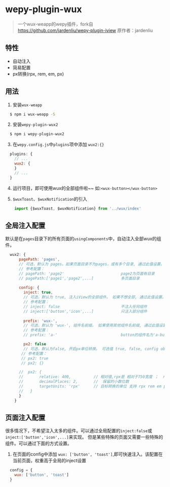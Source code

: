 # wepy-plugin-wux
> 一个wux-weapp的wepy插件，fork自 https://github.com/jardenliu/wepy-plugin-iview 原作者：jardenliu

## 特性
* 自动注入
* 简易配置
* px转换(rpx, rem, em, px)

## 用法
1. 安装`wux-weapp`
```bash
  $ npm i wux-weapp -S
```
2. 安装`wepy-plugin-wux2`
```bash
  $ npm i wepy-plugin-wux2
```
3. 在`wepy.config.js`中`plugins`项中添加 `wux2:{}`
```javascript
  plugins: {
    // ...
    wux2: {
    }
    // ...
  }
```
4. 运行项目，即可使用wux的全部组件啦~~   如:`<wux-button></wux-button>`

5. `$wuxToast`、`$wuxNotification`的引入
```javascript
    import {$wuxToast, $wuxNotification} from '../wux/index'
```

## 全局注入配置

默认是在`pages`目录下的所有页面的`usingComponents`中，自动注入全部wux的组件。
```javascript
  wux2: {
      pagePath: 'pages',
      // 可选，默认为 pages。如果页面目录不为pages，或有多个目录, 通过此值设置。
      // 参考配置：
      // pagePath: 'page2'                         page2为页面有目录
      // pagePath:['page1','page2',...]            多页面目录
         
      config: {
        inject: true,
        // 可选，默认为 true, 注入iView的全部组件。 如果不想全部, 通过此值设置。
        // 参考配置：
        // inject: false                           不注入任何组件 
        // inject:['button','icon',...]            只注入部分组件
                
        prefix: 'wux-',
        // 可选，默认为 'wux-', 组件名前缀。 如果使用其他组件名前缀, 通过此值设置。
        // 参考配置：
        // prefix: 'a-'                            button的组件名为'a-button'

        px2: false  
        // 可选，默认为false, 开启px单位转换。 可选值 true, false, config object {...}
       // 参考配置：
       // px2: true
       // px2: {}

      //  px2: {
      //       relative: 400,          // 相对值,rpx是 相对于750宽度 ；  rem，em 是相对的 font-size
      //       decimalPlaces: 2,       //  保留的小数位数
      //       targetUnits: 'rpx'      // 目标转换的单位 支持 rpx rem em px
      //   }
      }
    }
```

## 页面注入配置

很多情况下，不希望注入太多的组件。可以通过全局配置的`inject:false`或`inject:['button','icon',...]`来实现。
但是某些特殊的页面又需要一些特殊的组件。可以通过下面的方式设置。

1. 在页面的config中添加 `wux: ['button', 'toast']`,即可快速注入。该配置在当前页面，权重高于全局的inject设置
```javascript
  config = {
    wux: ['button', 'toast']
  }

```
